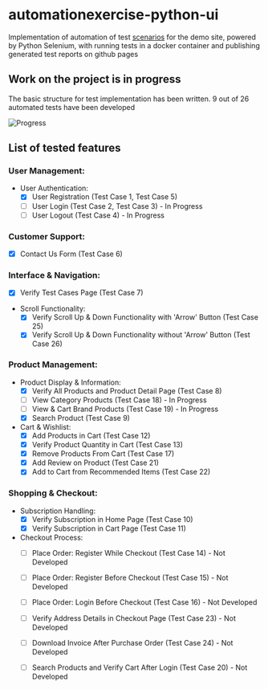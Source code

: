 # automationexercise-python-ui

Implementation of automation of test [scenarios](https://automationexercise.com/test_cases) for the demo site, powered by Python Selenium, with running tests in a docker container and publishing generated test reports on github pages

## Work on the project is in progress

The basic structure for test implementation has been written.
9 out of 26 automated tests have been developed

![Progress](https://progress-bar.dev/33/?title=done)

## List of tested features 

### User Management:
   - User Authentication:
     - [x] User Registration (Test Case 1, Test Case 5)
     - [ ] User Login (Test Case 2, Test Case 3) - In Progress
     - [ ] User Logout (Test Case 4) - In Progress

### Customer Support:
   - [x] Contact Us Form (Test Case 6)

### Interface & Navigation:
   - [x] Verify Test Cases Page (Test Case 7)
   - Scroll Functionality:
     - [x] Verify Scroll Up & Down Functionality with 'Arrow' Button (Test Case 25)
     - [x] Verify Scroll Up & Down Functionality without 'Arrow' Button (Test Case 26)

### Product Management:
   - Product Display & Information:
     - [x] Verify All Products and Product Detail Page (Test Case 8)
     - [ ] View Category Products (Test Case 18) - In Progress
     - [ ] View & Cart Brand Products (Test Case 19) - In Progress
     - [x] Search Product (Test Case 9) 
   - Cart & Wishlist:
     - [x] Add Products in Cart (Test Case 12)
     - [x] Verify Product Quantity in Cart (Test Case 13)
     - [x] Remove Products From Cart (Test Case 17)
     - [x] Add Review on Product (Test Case 21)
     - [x] Add to Cart from Recommended Items (Test Case 22)

### Shopping & Checkout:
   - Subscription Handling:
     - [x] Verify Subscription in Home Page (Test Case 10)
     - [x] Verify Subscription in Cart Page (Test Case 11)
   - Checkout Process:
     - [ ] Place Order: Register While Checkout (Test Case 14) - Not Developed
     - [ ] Place Order: Register Before Checkout (Test Case 15) - Not Developed
     - [ ] Place Order: Login Before Checkout (Test Case 16) - Not Developed
     - [ ] Verify Address Details in Checkout Page (Test Case 23) - Not Developed
     - [ ] Download Invoice After Purchase Order (Test Case 24) - Not Developed
     - [ ] Search Products and Verify Cart After Login (Test Case 20) - Not Developed

